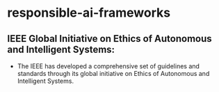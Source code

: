 # responsible-ai-frameworks

## IEEE Global Initiative on Ethics of Autonomous and Intelligent Systems:
 - The IEEE has developed a comprehensive set of guidelines and standards through its global initiative on Ethics of Autonomous and Intelligent Systems.
